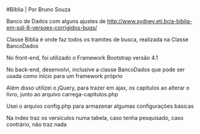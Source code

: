 #Bíblia | Por Bruno Souza

Banco de Dados com alguns ajustes de http://www.sydney.eti.br/a-biblia-em-sql-8-versoes-corrigidos-bugs/

Classe Biblia é onde faz todos os tramites de busca, realizada na Classe BancoDados

No front-end, foi utilizado o Framework Bootstrap versão 4.1

No back-end, desenvolvi, inclusive a classe BancoDados que pode ser usada como início para um framework próprio

Além disso utilizei o jQuery, para trazer em ajax, os capítulos ao alterar o livro, junto ao arquivo carrega-capitulos.php

Usei o arquivo config.php para armazenar algumas configurações básicas 

Na index traz os versículos numa tabela, caso tenha pesquisado, caso contrário, não traz nada